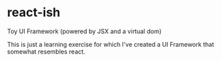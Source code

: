 # react-ish
Toy UI Framework (powered by JSX and a virtual dom)

This is just a learning exercise for which I've created a UI Framework that somewhat resembles react.
